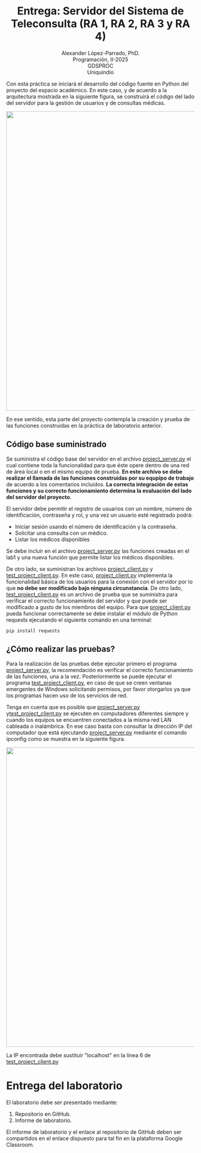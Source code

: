<h1 align="center">
Entrega: Servidor del Sistema de Teleconsulta (RA 1, RA 2, RA 3 y RA 4) <br />
 </h1>
 <p align="center">
Alexander López-Parrado, PhD. <br />
Programación, II-2025 <br />
GDSPROC <br />
Uniquindío <br />
</p>

Con esta práctica se iniciará el desarrollo del código fuente en Python del proyecto del espacio académico. En este caso, y de acuerdo a la arquitectura mostrada en la siguiente figura, se construirá el código del lado del servidor para la gestión de usuarios y de consultas médicas.

<p align="center">
<img  src="proyecto.png" width="800" >
</p>
En ese sentido, esta parte del proyecto contempla la creación y prueba de las funciones construidas en la práctica de laboratorio anterior. 

## Código base suministrado

Se suministra el código base del servidor en el archivo [project_server.py](project_server.py) el cual contiene toda la funcionalidad para que éste opere dentro de una red de área local o en el mismo equipo de prueba. **En este archivo se debe realizar el llamada de las funciones construidas por su equpipo de trabajo** de acuerdo a los comentarios incluidos. **La correcta integración de estas funciones y su correcto funcionamiento determina la evaluación del lado del servidor del proyecto**.

El servidor debe permitir el registro de usuarios con un nombre, número de identificación, contraseña y rol, y una vez un usuario esté registrado podrá:

* Iniciar sesión usando el número de identificación y la contraseña.
* Solicitar una consulta con un médico.
* Listar los médicos disponibles

Se debe incluir en el archivo [project_server.py](project_server.py) las funciones creadas en el lab1 y una nueva función que permite listar los médicos disponibles.

De otro lado, se suministran los archivos [project_client.py](project_client.py) y [test_project_client.py](test_project_client.py). En este caso,  [project_client.py](project_client.py) implementa la funcionalidad básica de los usuarios para la conexión con el servidor por lo que **no debe ser modificado bajo ninguna circunstancia**. De otro lado,  [test_project_client.py](test_project_client.py) es un archivo de prueba que se suministra para verificar el correcto funcionamiento del servidor y que puede ser modificado a gusto de los miembros del equipo. Para que [project_client.py](project_client.py) pueda funcionar correctamente se debe instalar el módulo de Python requests ejecutando el siguiente comando en una terminal:

``` pip install requests ```


## ¿Cómo realizar las pruebas?

Para la realización de las pruebas debe ejecutar primero el programa [project_server.py](project_server.py), la recomendación es verificar el correcto funcionamiento de las funciones, una a la vez. Posteriormente se puede ejecutar el programa [test_project_client.py](test_project_client.py), en caso de que se creen ventanas emergentes de Windows solicitando permisos, por favor otorgarlos ya que los programas hacen uso de los servicios de red. 

Tenga en cuenta que es posible que [project_server.py](project_server.py) y[test_project_client.py](test_project_client.py) se ejecuten en computadores diferentes siempre y cuando los equipos se encuentren conectados a la misma red LAN cableada o inalámbrica. En ese caso basta con consultar la dirección IP del computador que está ejecutando  [project_server.py](project_server.py) mediante el comando ipconfig como se muestra en la siguiente figura.


<p align="center">
<img  src="Captura de pantalla (2).png" width="800" >
</p>

La IP encontrada debe sustituir "localhost" en la línea 6 de [test_project_client.py](https://github.com/parrado/lab2/blob/c80a0f73b9324b082ebea63a3377358d36a4c8d8/test_trivia_client.py#L6#L6)

# Entrega del laboratorio

El laboratorio debe ser presentado mediante:

1. Repositorio en GitHub.
2. Informe de laboratorio.

El informe de laboratorio y el enlace al repositorio de GitHub deben ser compartidos en el enlace dispuesto para tal fin en la plataforma Google Classroom.
